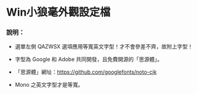# Win小狼毫外觀設定檔

### 說明：

- 選單左側 QAZWSX 選項應用等寬英文字型！才不會參差不齊，故附上字型！

- 字型為 Google 和 Adobe 共同開發，且免費開源的「思源體」。

- 「思源體」網址：https://github.com/googlefonts/noto-cjk

- Mono 之英文字型才是等寬。

